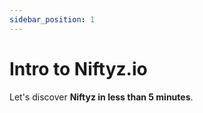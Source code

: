```yaml
---
sidebar_position: 1
---
```


# Intro to Niftyz.io

Let's discover **Niftyz in less than 5 minutes**.
